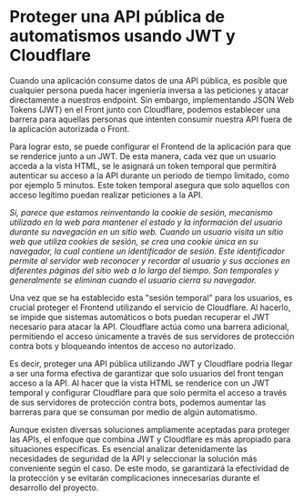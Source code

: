 # Proteger una API pública de automatismos usando JWT y Cloudflare

Cuando una aplicación consume datos de una API pública, es posible que cualquier persona pueda hacer ingeniería inversa a las peticiones y atacar directamente a nuestros endpoint. Sin embargo, implementando JSON Web Tokens (JWT) en el Front junto con Cloudflare, podemos establecer una barrera para aquellas personas que intenten consumir nuestra API fuera de la aplicación autorizada o Front.

Para lograr esto, se puede configurar el Frontend de la aplicación para que se renderice junto a un JWT. De esta manera, cada vez que un usuario acceda a la vista HTML, se le asignará un token temporal que permitirá autenticar su acceso a la API durante un periodo de tiempo limitado, como por ejemplo 5 minutos. Este token temporal asegura que solo aquellos con acceso legítimo puedan realizar peticiones a la API.

_Si, parece que estamos reinventando la cookie de sesión, mecanismo utilizado en la web para mantener el estado y la información del usuario durante su navegación en un sitio web. Cuando un usuario visita un sitio web que utiliza cookies de sesión, se crea una cookie única en su navegador, la cual contiene un identificador de sesión. Este identificador permite al servidor web reconocer y recordar al usuario y sus acciones en diferentes páginas del sitio web a lo largo del tiempo. Son temporales y generalmente se eliminan cuando el usuario cierra su navegador._

Una vez que se ha establecido esta "sesión temporal" para los usuarios, es crucial proteger el Frontend utilizando el servicio de Cloudflare. Al hacerlo, se impide que sistemas automáticos o bots puedan recuperar el JWT necesario para atacar la API. Cloudflare actúa como una barrera adicional, permitiendo el acceso únicamente a través de sus servidores de protección contra bots y bloqueando intentos de acceso no autorizado.

Es decir, proteger una API pública utilizando JWT y Cloudflare podria llegar a ser una forma efectiva de garantizar que solo usuarios del front tengan acceso a la API. Al hacer que la vista HTML se renderice con un JWT temporal y configurar Cloudflare para que solo permita el acceso a través de sus servidores de protección contra bots, podemos aumentar las barreras para que se consuman por medio de algún automatismo. 

Aunque existen diversas soluciones ampliamente aceptadas para proteger las APIs, el enfoque que combina JWT y Cloudflare es más apropiado para situaciones específicas. Es esencial analizar detenidamente las necesidades de seguridad de la API y seleccionar la solución más conveniente según el caso. De este modo, se garantizará la efectividad de la protección y se evitarán complicaciones innecesarias durante el desarrollo del proyecto.
